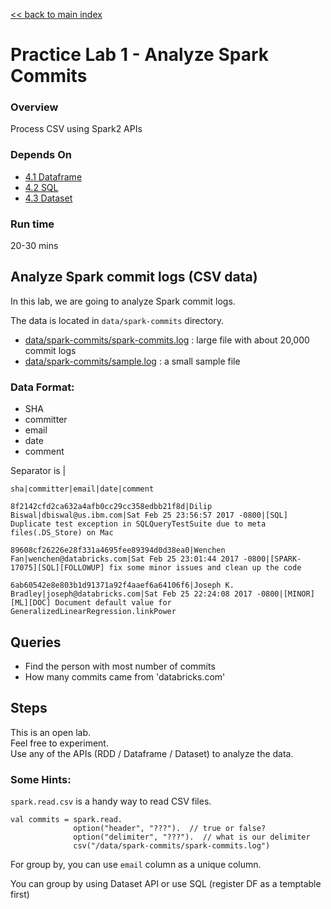 <link rel='stylesheet' href='../assets/css/main.css'/>

[<< back to main index](../README.md)

# Practice Lab 1 - Analyze Spark Commits


### Overview
Process CSV using Spark2 APIs

### Depends On
- [4.1 Dataframe](../04-dataframe/4.1-dataframe-scala.md)
- [4.2 SQL](../04-dataframe/4.2-sql-scala.md)
- [4.3 Dataset](../04-dataframe/4.3-dataset-scala.md)

### Run time
20-30 mins

## Analyze Spark commit logs (CSV data)
In this lab, we are going to analyze Spark commit logs.

The data is located in `data/spark-commits` directory.
- [data/spark-commits/spark-commits.log](/data/spark-commits/spark-commits.log)  : large file with about 20,000 commit logs
- [data/spark-commits/sample.log](/data/spark-commits/sample.log) : a small sample file

### Data Format:

- SHA
- committer
- email
- date
- comment

Separator is  |
```
sha|committer|email|date|comment

8f2142cfd2ca632a4afb0cc29cc358edbb21f8d|Dilip Biswal|dbiswal@us.ibm.com|Sat Feb 25 23:56:57 2017 -0800|[SQL] Duplicate test exception in SQLQueryTestSuite due to meta files(.DS_Store) on Mac

89608cf26226e28f331a4695fee89394d0d38ea0|Wenchen Fan|wenchen@databricks.com|Sat Feb 25 23:01:44 2017 -0800|[SPARK-17075][SQL][FOLLOWUP] fix some minor issues and clean up the code

6ab60542e8e803b1d91371a92f4aaef6a64106f6|Joseph K. Bradley|joseph@databricks.com|Sat Feb 25 22:24:08 2017 -0800|[MINOR][ML][DOC] Document default value for GeneralizedLinearRegression.linkPower
```

## Queries
- Find the person with most number of commits
- How many commits came from 'databricks.com'

## Steps
This is an open lab.  
Feel free to experiment.  
Use any of the APIs (RDD / Dataframe / Dataset) to analyze the data.

### Some Hints:

`spark.read.csv`  is a handy way to read CSV files.

```
val commits = spark.read.
              option("header", "???").  // true or false?
              option("delimiter", "???").  // what is our delimiter
              csv("/data/spark-commits/spark-commits.log")
```

For group by, you can use `email` column as a unique column.  

You can group by using Dataset API  or use SQL (register DF as a temptable first)
